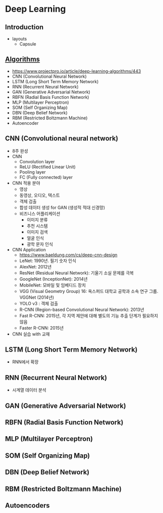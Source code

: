 # Deep Learning
  
## Introduction
  
- layouts
  - Capsule

## [Algorithms](https://www.simplilearn.com/tutorials/deep-learning-tutorial/deep-learning-algorithm)

- https://www.projectpro.io/article/deep-learning-algorithms/443
- CNN (Convolutional Neural Network)
- LSTM (Long Short Term Memory Network)
- RNN (Recurrent Neural Network)
- GAN (Generative Adversarial Network)
- RBFN (Radial Basis Function Network)
- MLP (Multilayer Perceptron)
- SOM (Self Organizing Map)
- DBN (Deep Belief Network)
- RBM (Restricted Boltzmann Machine)
- Autoencoder
  
## CNN (Convolutional neural network)
  
- 8주 완성
- CNN
  - Convolution layer
  - ReLU (Rectified Linear Unit)
  - Pooling layer
  - FC (Fully connected) layer
- CNN 적용 분야
  - 영상
  - 동영상, 오디오, 텍스트
  - 객체 검출
  - 합성 데이터 생성 for GAN (생성적 적대 신경망)
  - 비즈니스 어플리케이션
    - 이미지 분류
    - 추천 시스템
    - 이미지 검색
    - 얼굴 인식
    - 광학 문자 인식
- CNN Application
  - https://www.baeldung.com/cs/deep-cnn-design
  - LeNet: 1990년. 필기 숫자 인식
  - AlexNet: 2012년
  - ResNet (Residual Neural Network): 기울기 소실 문제를 극복
  - GoogleNet (InceptionNet): 2014년
  - MobileNet: 모바일 및 임베디드 장치
  - VGG (Visual Geometry Group) 16: 옥스퍼드 대학교 공학과 소속 연구 그룹. VGGNet (2014년)
  - YOLO v3 : 객체 검출
  - R-CNN (Region-based Convolutional Neural Network): 2013년
  - Fast R-CNN: 2015년, 각 지역 제안에 대해 별도의 기능 추출 단계가 필요하지 않음
  - Faster R-CNN: 2015년
- CNN 실습 with 교재
  
## LSTM (Long Short Term Memory Network)

- RNN에서 확장

## RNN (Recurrent Neural Network)
  
- 시계열 데이터 분석

## GAN (Generative Adversarial Network)

## RBFN (Radial Basis Function Network)

## MLP (Multilayer Perceptron)

## SOM (Self Organizing Map)

## DBN (Deep Belief Network)

## RBM (Restricted Boltzmann Machine)

## Autoencoders
  
